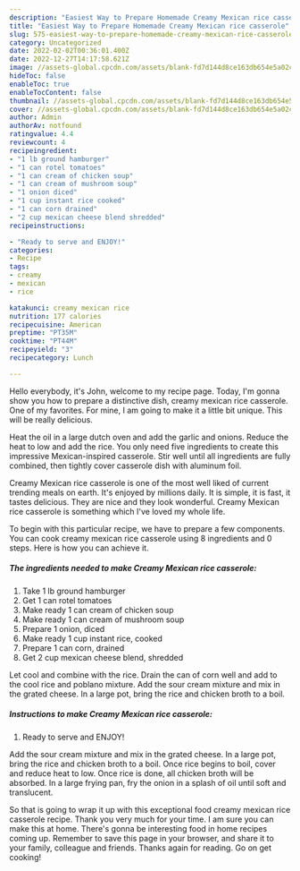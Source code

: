 ```yaml
---
description: "Easiest Way to Prepare Homemade Creamy Mexican rice casserole"
title: "Easiest Way to Prepare Homemade Creamy Mexican rice casserole"
slug: 575-easiest-way-to-prepare-homemade-creamy-mexican-rice-casserole
category: Uncategorized
date: 2022-02-02T00:36:01.400Z
date: 2022-12-27T14:17:58.621Z
image: //assets-global.cpcdn.com/assets/blank-fd7d144d8ce163db654e5a02c40b08a2775adb7897d16e4062681dc7e1b2800f.png
hideToc: false
enableToc: true
enableTocContent: false
thumbnail: //assets-global.cpcdn.com/assets/blank-fd7d144d8ce163db654e5a02c40b08a2775adb7897d16e4062681dc7e1b2800f.png
cover: //assets-global.cpcdn.com/assets/blank-fd7d144d8ce163db654e5a02c40b08a2775adb7897d16e4062681dc7e1b2800f.png
author: Admin
authorAv: notfound
ratingvalue: 4.4
reviewcount: 4
recipeingredient:
- "1 lb ground hamburger"
- "1 can rotel tomatoes"
- "1 can cream of chicken soup"
- "1 can cream of mushroom soup"
- "1 onion diced"
- "1 cup instant rice cooked"
- "1 can corn drained"
- "2 cup mexican cheese blend shredded"
recipeinstructions:

- "Ready to serve and ENJOY!"
categories:
- Recipe
tags:
- creamy
- mexican
- rice

katakunci: creamy mexican rice 
nutrition: 177 calories
recipecuisine: American
preptime: "PT35M"
cooktime: "PT44M"
recipeyield: "3"
recipecategory: Lunch

---
```



Hello everybody, it's John, welcome to my recipe page. Today, I'm gonna show you how to prepare a distinctive dish, creamy mexican rice casserole. One of my favorites. For mine, I am going to make it a little bit unique. This will be really delicious.

Heat the oil in a large dutch oven and add the garlic and onions. Reduce the heat to low and add the rice. You only need five ingredients to create this impressive Mexican-inspired casserole. Stir well until all ingredients are fully combined, then tightly cover casserole dish with aluminum foil.

Creamy Mexican rice casserole is one of the most well liked of current trending meals on earth. It's enjoyed by millions daily. It is simple, it is fast, it tastes delicious. They are nice and they look wonderful. Creamy Mexican rice casserole is something which I've loved my whole life.


To begin with this particular recipe, we have to prepare a few components. You can cook creamy mexican rice casserole using 8 ingredients and 0 steps. Here is how you can achieve it.

<!--inarticleads1-->

##### The ingredients needed to make Creamy Mexican rice casserole:

1. Take 1 lb ground hamburger
1. Get 1 can rotel tomatoes
1. Make ready 1 can cream of chicken soup
1. Make ready 1 can cream of mushroom soup
1. Prepare 1 onion, diced
1. Make ready 1 cup instant rice, cooked
1. Prepare 1 can corn, drained
1. Get 2 cup mexican cheese blend, shredded


Let cool and combine with the rice. Drain the can of corn well and add to the cool rice and poblano mixture. Add the sour cream mixture and mix in the grated cheese. In a large pot, bring the rice and chicken broth to a boil. 

<!--inarticleads2-->

##### Instructions to make Creamy Mexican rice casserole:


1. Ready to serve and ENJOY!

Add the sour cream mixture and mix in the grated cheese. In a large pot, bring the rice and chicken broth to a boil. Once rice begins to boil, cover and reduce heat to low. Once rice is done, all chicken broth will be absorbed. In a large frying pan, fry the onion in a splash of oil until soft and translucent. 

So that is going to wrap it up with this exceptional food creamy mexican rice casserole recipe. Thank you very much for your time. I am sure you can make this at home. There's gonna be interesting food in home recipes coming up. Remember to save this page in your browser, and share it to your family, colleague and friends. Thanks again for reading. Go on get cooking!
